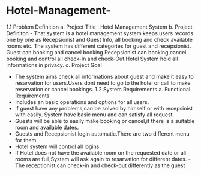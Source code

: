 # Hotel-Management-

1.1 Problem Definition
a. Project Title : Hotel Management System
b. Project Definiton
    - That system is a hotel management system keeps users records one by one as Recepsionist and
Guest Info, all booking and check available rooms etc. The system has different categories for
guest and recepsionist. Guest can booking and cancel booking.Recepsionist can booking,cancel
booking and control all check-In and check-Out.Hotel System hold all informations in privacy.
c. Project Goal
   - The system aims check all informations about guest and make it easy to resarvation for users.Users
dont need to go to the hotel or call to make reservation or cancel bookings.
1.2 System Requirements
a. Functional Requirements
- Includes an basic operations and options for all users.
- If guest have any problems,can be solved by himself or with recepsinist with easily.
System have basic menu and can satisfy all request.
- Guests will be able to easily make booking or cancel,if there is a suitable room and
available dates.
- Guests and Recepsionist login automatic.There are two different menu for them.
- Hotel system will control all logins.
- If Hotel does not have the available room on the requested date or all rooms are
full,System will ask again to resarvation for different dates.
-The receptionist can check-in and check-out differently as the guest
